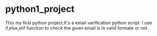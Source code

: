 # python1_project
This my first python project.It's a email varification python script.
I use if,else,elif function to check the given email is in valid formate or not.
